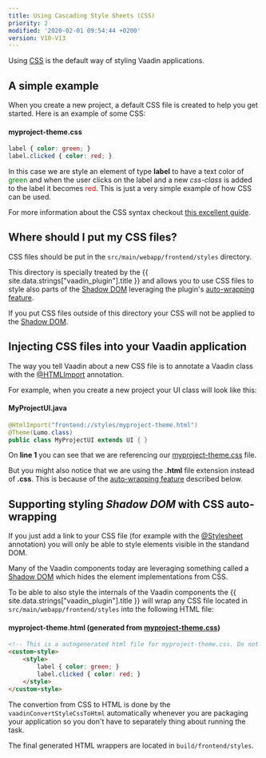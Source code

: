 ```yaml
---
title: Using Cascading Style Sheets (CSS)
priority: 2
modified: '2020-02-01 09:54:44 +0200'
version: V10-V13
---
```


Using [CSS](https://developer.mozilla.org/en-US/docs/Web/CSS) is the default way of styling Vaadin applications.

## A simple example

When you create a new project, a default CSS file is created to help you get started. Here is an example of some CSS:

#### myproject-theme.css
```css
label { color: green; }
label.clicked { color: red; }
```

In this case we are style an element of type **label** to have a text color of <span style="color:green">green</span> and 
when the user clicks on the label and a new *css-class* is added to the label it becomes <span style="color:red">red</span>. This is just a very simple example of how CSS can be used.

For more information about the CSS syntax checkout [this excellent guide](https://developer.mozilla.org/en-US/docs/Web/CSS).

## Where should I put my CSS files?

CSS files should be put in the ``src/main/webapp/frontend/styles`` directory. 

This directory is specially treated by the {{ site.data.strings["vaadin_plugin"].title }} and allows you to use CSS files to style also parts of the [Shadow DOM](https://developers.google.com/web/fundamentals/web-components/shadowdom) leveraging the plugin's [auto-wrapping feature](#supporting-styling-shadow-dom-with-css-auto-wrapping). 

If you put CSS files outside of this directory your CSS will not be applied to the [Shadow DOM](https://developers.google.com/web/fundamentals/web-components/shadowdom).

## Injecting CSS files into your Vaadin application

The way you tell Vaadin about a new CSS file is to annotate a Vaadin class with the [@HTMLImport](https://vaadin.com/api/platform/com/vaadin/flow/component/dependency/HtmlImport.html) annotation.

For example, when you create a new project your UI class will look like this:

#### MyProjectUI.java
```java
@HtmlImport("frontend://styles/myproject-theme.html")
@Theme(Lumo.class)
public class MyProjectUI extends UI { }
```

On **line 1** you can see that we are referencing our [myproject-theme.css](#myprojectthemecss) file. 

But you might also notice that we are using the **.html** file extension instead of **.css**. This is because of the [auto-wrapping feature](#supporting-styling-shadow-dom-with-css-auto-wrapping) described below.

## Supporting styling *Shadow DOM* with CSS auto-wrapping

If you just add a link to your CSS file (for example with the [@Stylesheet](https://vaadin.com/api/platform/com/vaadin/flow/component/dependency/StyleSheet.html) annotation) you will only be able to style elements visible in the standand DOM. 

Many of the Vaadin components today are leveraging something called a [Shadow DOM](https://developers.google.com/web/fundamentals/web-components/shadowdom) which hides the element implementations from CSS. 

To be able to also style the internals of the Vaadin components the {{ site.data.strings["vaadin_plugin"].title }} will wrap any CSS file located in ``src/main/webapp/frontend/styles`` into the following HTML file:

#### myproject-theme.html (generated from [myproject-theme.css](myprojectthemecss))
```html
<!-- This is a autogenerated html file for myproject-theme.css. Do not edit this file, it will be overwritten. -->
<custom-style>
    <style>
        label { color: green; }
        label.clicked { color: red; }
    </style>
</custom-style>
```

The convertion from CSS to HTML is done by the ``vaadinConvertStyleCssToHtml`` automatically whenever you are packaging your application so you don't have to separately thing about running the task.

The final generated HTML wrappers are located in ``build/frontend/styles``.


